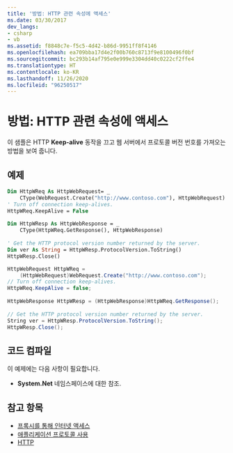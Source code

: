 ```yaml
---
title: '방법: HTTP 관련 속성에 액세스'
ms.date: 03/30/2017
dev_langs:
- csharp
- vb
ms.assetid: f8848c7e-f5c5-4d42-b86d-9951ff8f4146
ms.openlocfilehash: ea709bba17d4e2f00b760c8713f9e8100496f0bf
ms.sourcegitcommit: bc293b14af795e0e999e3304dd40c0222cf2ffe4
ms.translationtype: HT
ms.contentlocale: ko-KR
ms.lasthandoff: 11/26/2020
ms.locfileid: "96250517"
---
```

# <a name="how-to-access-http-specific-properties"></a>방법: HTTP 관련 속성에 액세스

이 샘플은 HTTP **Keep-alive** 동작을 끄고 웹 서버에서 프로토콜 버전 번호를 가져오는 방법을 보여 줍니다.  
  
## <a name="example"></a>예제  
  
```vb  
Dim HttpWReq As HttpWebRequest= _  
    CType(WebRequest.Create("http://www.contoso.com"), HttpWebRequest)  
' Turn off connection keep-alives.  
HttpWReq.KeepAlive = False  
  
Dim HttpWResp As HttpWebResponse = _  
    CType(HttpWReq.GetResponse(), HttpWebResponse)  
  
' Get the HTTP protocol version number returned by the server.  
Dim ver As String = HttpWResp.ProtocolVersion.ToString()  
HttpWResp.Close()  
```  
  
```csharp  
HttpWebRequest HttpWReq =
    (HttpWebRequest)WebRequest.Create("http://www.contoso.com");  
// Turn off connection keep-alives.  
HttpWReq.KeepAlive = false;  
  
HttpWebResponse HttpWResp = (HttpWebResponse)HttpWReq.GetResponse();  
  
// Get the HTTP protocol version number returned by the server.  
String ver = HttpWResp.ProtocolVersion.ToString();  
HttpWResp.Close();  
```  
  
## <a name="compiling-the-code"></a>코드 컴파일  

 이 예제에는 다음 사항이 필요합니다.  
  
- **System.Net** 네임스페이스에 대한 참조.  
  
## <a name="see-also"></a>참고 항목

- [프록시를 통해 인터넷 액세스](accessing-the-internet-through-a-proxy.md)
- [애플리케이션 프로토콜 사용](using-application-protocols.md)
- [HTTP](http.md)
